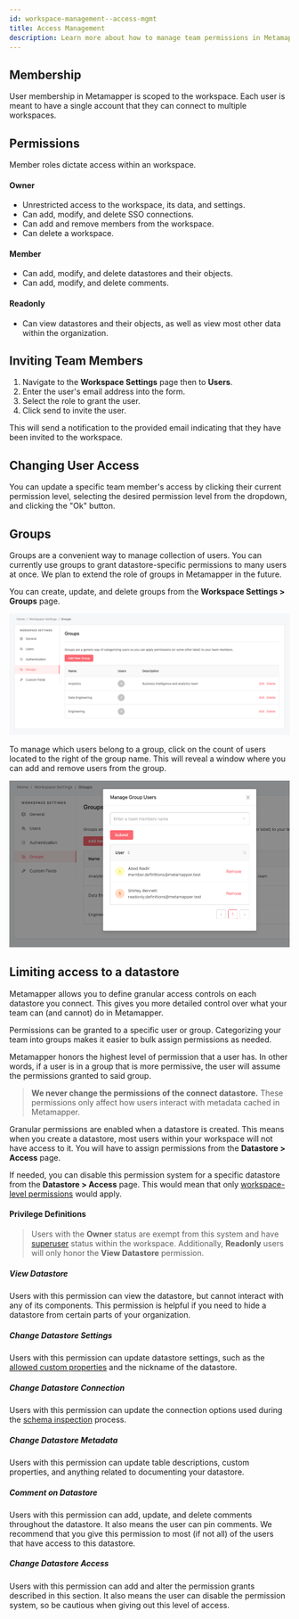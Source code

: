 ```yaml
---
id: workspace-management--access-mgmt
title: Access Management
description: Learn more about how to manage team permissions in Metamapper.
---
```


## Membership

User membership in Metamapper is scoped to the workspace. Each user is meant to have a single account that they can connect to multiple workspaces.

## Permissions

Member roles dictate access within an workspace.

#### Owner

- Unrestricted access to the workspace, its data, and settings.
- Can add, modify, and delete SSO connections.
- Can add and remove members from the workspace.
- Can delete a workspace.

#### Member

- Can add, modify, and delete datastores and their objects.
- Can add, modify, and delete comments.

#### Readonly

- Can view datastores and their objects, as well as view most other data within the organization.

## Inviting Team Members

1. Navigate to the **Workspace Settings** page then to **Users**.
2. Enter the user's email address into the form.
3. Select the role to grant the user.
4. Click send to invite the user.

This will send a notification to the provided email indicating that they have been invited to the workspace.

## Changing User Access

You can update a specific team member's access by clicking their current permission level, selecting the desired permission level from the dropdown, and clicking the "Ok" button.

## Groups

Groups are a convenient way to manage collection of users. You can currently use groups to grant datastore-specific permissions to many users at once. We plan to extend the role of groups in Metamapper in the future.

You can create, update, and delete groups from the **Workspace Settings > Groups** page.

![groups](/img/guides/groups.png)

To manage which users belong to a group, click on the count of users located to the right of the group name. This will reveal a window where you can add and remove users from the group.

![group-users](/img/guides/group-users.png)

## Limiting access to a datastore

Metamapper allows you to define granular access controls on each datastore you connect. This gives you more detailed control over what your team can (and cannot) do in Metamapper.

Permissions can be granted to a specific user or group. Categorizing your team into groups makes it easier to bulk assign permissions as needed.

Metamapper honors the highest level of permission that a user has. In other words, if a user is in a group that is more permissive, the user will assume the permissions granted to said group.

> **We never change the permissions of the connect datastore.** These permissions only affect how users interact with metadata cached in Metamapper.

Granular permissions are enabled when a datastore is created. This means when you create a datastore, most users within your workspace will not have access to it. You will have to assign permissions from the **Datastore > Access** page.

If needed, you can disable this permission system for a specific datastore from the **Datastore > Access** page. This would mean that only [workspace-level permissions](workspace-management--access-mgmt#permissions) would apply.

#### Privilege Definitions

> Users with the **Owner** status are exempt from this system and have [superuser](https://en.wikipedia.org/wiki/Superuser) status within the workspace. Additionally, **Readonly** users will only honor the **View Datastore** permission.

##### View Datastore

Users with this permission can view the datastore, but cannot interact with any of its components. This permission is helpful if you need to hide a datastore from certain parts of your organization.

##### Change Datastore Settings

Users with this permission can update datastore settings, such as the [allowed custom properties](metadata-management--custom-fields#hiding-a-custom-field) and the nickname of the datastore.

##### Change Datastore Connection

Users with this permission can update the connection options used during the [schema inspection](metadata-management--schema-inspection) process.

##### Change Datastore Metadata

Users with this permission can update table descriptions, custom properties, and anything related to documenting your datastore.

##### Comment on Datastore

Users with this permission can add, update, and delete comments throughout the datastore. It also means the user can pin comments. We recommend that you give this permission to most (if not all) of the users that have access to this datastore.

##### Change Datastore Access

Users with this permission can add and alter the permission grants described in this section. It also means the user can disable the permission system, so be cautious when giving out this level of access.
